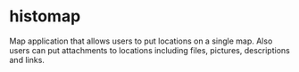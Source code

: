 histomap
========

Map application that allows users to put locations on a single map. Also users can put attachments to locations including files, pictures, descriptions and links.
